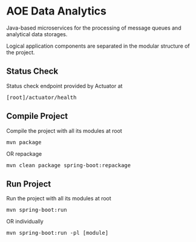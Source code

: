 # AOE Data Analytics

Java-based microservices for the processing of message queues and analytical data storages.

Logical application components are separated in the modular structure of the project.

## Status Check
Status check endpoint provided by Actuator at
<pre>[root]/actuator/health</pre>

## Compile Project
Compile the project with all its modules at root
<pre>mvn package</pre>
OR repackage
<pre>mvn clean package spring-boot:repackage</pre>

## Run Project
Run the project with all its modules at root
<pre>mvn spring-boot:run</pre>
OR individually
<pre>mvn spring-boot:run -pl [module]</pre>

